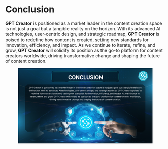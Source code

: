 # Conclusion

**GPT Creator** is positioned as a market leader in the content creation space is not just a goal but a tangible reality on the horizon. With its advanced AI technologies, user-centric design, and strategic roadmap, **GPT Creator** is poised to redefine how content is created, setting new standards for innovation, efficiency, and impact. As we continue to iterate, refine, and grow, **GPT Creator** will solidify its position as the go-to platform for content creators worldwide, driving transformative change and shaping the future of content creation.

<figure><img src=".gitbook/assets/image (6).png" alt=""><figcaption></figcaption></figure>
